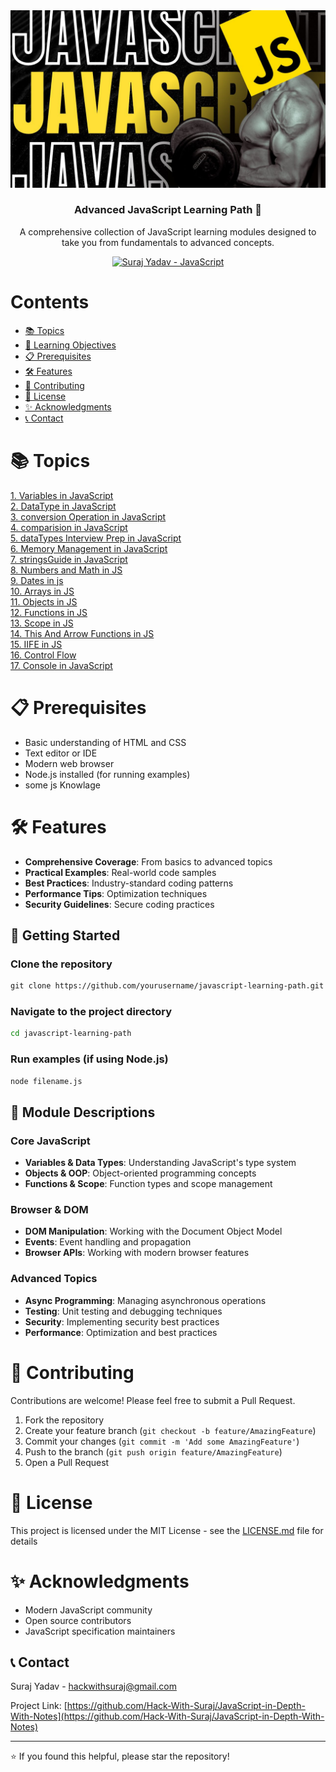 <div align="center" style="text-align: center">
<img src="./img/js.jpg" alt="js logo"/>
<h3>Advanced JavaScript Learning Path 🚀</h3>
<p>
 A comprehensive collection of JavaScript learning modules designed to take you from fundamentals to advanced concepts.
</p>
<p>
  <a href="https://github.com/Hack-With-Suraj">
    <img alt="Suraj Yadav - JavaScript" src="https://img.shields.io/badge/Suraj Yadav-JavaScript-blue.svg"
  ></a>
</p>
</div>

# Contents

- [📚 Topics](#📚-topics)
- [🎯 Learning Objectives](#🎯-learning-objectives)
- [📋 Prerequisites](#📋-prerequisites)
- [🛠️ Features](#🛠️-features)
- [🤝 Contributing](#🤝-contributing)
- [📜 License](#📜-license)
- [✨ Acknowledgments](#✨-acknowledgments)
- [📞 Contact](#📞-contact)




# 📚 Topics

[1. Variables in JavaScript](./01_Variables%20.js) <br/>
[2. DataType in JavaScript](./02_DataTypes.js) <br/>
[3. conversion Operation in JavaScript](./03_conversionOperation.js) <br/>
[4. comparision in JavaScript](./04_comparision.js) <br/>
[5. dataTypes Interview Prep in JavaScript](./05_dataTypesInterviewPrep.js) <br/>
[6. Memory Management in JavaScript](./06_memoryManagement.js) <br/>
[7. stringsGuide in JavaScript](./07_stringsGuide.js) <br/>
[8. Numbers and Math in JS](./08_nums_and_math.js)<br/>
[9. Dates in js](./09_dates.js)<br/>
[10. Arrays in JS](./10_Arrays.js)<br/>
[11. Objects in JS](./11_Objects.js)<br/>
[12. Functions in JS](./12_Functions.js)<br/>
[13. Scope in JS](./13_Scope.js)<br/>
[14. This And Arrow Functions in JS](./14_This_And_Arrow_Functions.js)<br/>
[15. IIFE in JS](./15_IIFE.js)<br/>
[16. Control Flow](./16_Control_Flow.js)<br/>
[17. Console in JavaScript](./17_Console.js)<br/>







# 📋 Prerequisites

- Basic understanding of HTML and CSS
- Text editor or IDE
- Modern web browser
- Node.js installed (for running examples)
- some js Knowlage

# 🛠️ Features

- **Comprehensive Coverage**: From basics to advanced topics
- **Practical Examples**: Real-world code samples
- **Best Practices**: Industry-standard coding patterns
- **Performance Tips**: Optimization techniques
- **Security Guidelines**: Secure coding practices


## 🚀 Getting Started

### Clone the repository
```md
git clone https://github.com/yourusername/javascript-learning-path.git
```
### Navigate to the project directory
```Bash
cd javascript-learning-path
```
### Run examples (if using Node.js)
```bash
node filename.js
```


## 📝 Module Descriptions

### Core JavaScript
- **Variables & Data Types**: Understanding JavaScript's type system
- **Objects & OOP**: Object-oriented programming concepts
- **Functions & Scope**: Function types and scope management

### Browser & DOM
- **DOM Manipulation**: Working with the Document Object Model
- **Events**: Event handling and propagation
- **Browser APIs**: Working with modern browser features

### Advanced Topics
- **Async Programming**: Managing asynchronous operations
- **Testing**: Unit testing and debugging techniques
- **Security**: Implementing security best practices
- **Performance**: Optimization and best practices

# 🤝 Contributing

Contributions are welcome! Please feel free to submit a Pull Request.

1. Fork the repository
2. Create your feature branch (`git checkout -b feature/AmazingFeature`)
3. Commit your changes (`git commit -m 'Add some AmazingFeature'`)
4. Push to the branch (`git push origin feature/AmazingFeature`)
5. Open a Pull Request

# 📜 License

This project is licensed under the MIT License - see the [LICENSE.md](LICENSE.md) file for details

# ✨ Acknowledgments

- Modern JavaScript community
- Open source contributors
- JavaScript specification maintainers

## 📞 Contact

Suraj Yadav - hackwithsuraj@gmail.com

Project Link: [https://github.com/Hack-With-Suraj/JavaScript-in-Depth-With-Notes](https://github.com/Hack-With-Suraj/JavaScript-in-Depth-With-Notes)

---

⭐️ If you found this helpful, please star the repository!